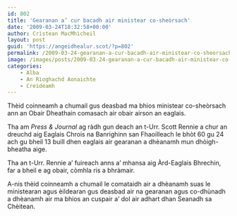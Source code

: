 ```yaml
---
id: 802
title: 'Gearanan a’ cur bacadh air ministear co-sheòrsach'
date: '2009-03-24T18:32:58+00:00'
author: Crìstean MacMhìcheil
layout: post
guid: 'https://angeidhealur.scot/?p=802'
permalink: /2009-03-24-gearanan-a-cur-bacadh-air-ministear-co-sheorsach/
image: /images/posts/2009-03-24-gearanan-a-cur-bacadh-air-ministear-co-sheorsach.webp
categories:
    - Alba
    - An Rìoghachd Aonaichte
    - Creideamh
---
```


Thèid coinneamh a chumail gus deasbad ma bhios ministear co-sheòrsach ann an Obair Dheathain comasach air obair airson an eaglais.

Tha am *Press &amp; Journal* ag ràdh gun deach an t-Urr. Scott Rennie a chur an dreuchd aig Eaglais Chrois na Banrighinn san Fhaoilleach le bhòt 60 gu 24 ach gu bheil 13 buill dhen eaglais air gearanan a dhèanamh mun dhòigh-bheatha aige.

Tha an t-Urr. Rennie a’ fuireach anns a’ mhansa aig Àrd-Eaglais Bhrechin, far a bheil e ag obair, còmhla ris a bhràmair.

A-nis thèid coinneamh a chumail le comataidh air a dhèanamh suas le ministearan agus èildearan gus deasbad air na gearanan agus co-dhùnadh a dhèanamh air ma bhios an cuspair a’ dol air adhart dhan Seanadh sa Chèitean.
